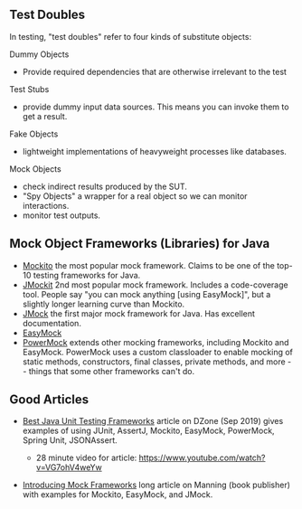 ## Test Doubles

In testing, "test doubles" refer to four kinds of substitute objects:

Dummy Objects
- Provide required dependencies that are otherwise irrelevant to the test

Test Stubs
- provide dummy input data sources. This means you can invoke them to get a result.

Fake Objects
- lightweight implementations of heavyweight processes like databases.

Mock Objects
- check indirect results produced by the SUT. 
- "Spy Objects" a wrapper for a real object so we can monitor interactions.
- monitor test outputs.


## Mock Object Frameworks (Libraries) for Java

* [Mockito](https://site.mockito.org) the most popular mock framework. Claims to be one of the top-10 testing frameworks for Java.
* [JMockit](https://jmockit.github.io/) 2nd most popular mock framework. Includes a code-coverage tool. People say "you can mock anything [using EasyMock]", but a slightly longer learning curve than Mockito.
* [JMock](https://jmock.org) the first major mock framework for Java. Has excellent documentation.
* [EasyMock](https://easymock.org)
* [PowerMock](https://github.com/powermock/powermock) extends other mocking frameworks, including Mockito and EasyMock.  PowerMock uses a custom classloader to enable mocking of static methods, constructors, final classes, private methods, and more -- things that some other frameworks can't do.


## Good Articles

* [Best Java Unit Testing Frameworks](https://dzone.com/articles/best-java-unit-testing-frameworks) article on DZone (Sep 2019) gives examples of using JUnit, AssertJ, Mockito, EasyMock, PowerMock, Spring Unit, JSONAssert.
  - 28 minute video for article: <https://www.youtube.com/watch?v=VG7ohV4weYw>

* [Introducing Mock Frameworks](https://freecontent.manning.com/introducing-mock-frameworks/) long article on Manning (book publisher) with examples for Mockito, EasyMock, and JMock.
